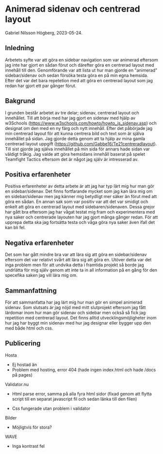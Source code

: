 # Animerad sidenav och centrerad layout

Gabriel Nilsson Högberg, 2023-05-24.

## Inledning

Arbetets syfte var att göra en sidebar navigation som var animerad eftersom jag inte har gjort en sådan förut och därefter göra en centrerad layout med innehåll till den. Genomförande var att lista ut hur man gjorde en "animerad" sidebar/sidenav och sedan försöka testa göra en på min egna hemsida. Efter det var det bara repetetion med att göra en centrerad layout som jag redan har gjort ett par gånger förut.

## Bakgrund

I grunden består arbetet av tre delar; sidenav, centrerad layout och innehållet. Till att börja med har jag gjort en sidenav med hjälp av w3Schools (https://www.w3schools.com/howto/howto_js_sidenav.asp) och designat om den med en ny färg och nytt innehåll. Efter det påbörjade jag min centrerad layout för att kunna centrera bild och text som är själva innehållet på sidan. Jag gjorde detta genom att ta hjälp av mina gamla centrerad layout uppgift (https://github.com/Gabbe16/Te21centreradlayout). Till sist gjorde jag själva innehållet på min sida för annars hade sidan var väldigt tråkig. Jag valde att göra hemsidans innehåll baserat på spelet Teamfight Tactics eftersom det är något jag själv är intresserad av.

## Positiva erfarenheter

Positiva erfarenheter av detta arbete är att jag har typ lärt mig hur man gör en sidebar/sidenav. Det finns fortfarande mycket som jag kan lära mig om en sidebar/sidenav men jag känner mig betydligt mer säker än förut med att göra en sådan. En annan sak som var positiv var att det var smidigt och enkelt att göra en centrerad layout med sidebaren/sidenaven. Dessa grejor har gått bra eftersom jag har vågat testat mig fram och experimentera med nya saker och centrerade layouten har jag gjort många gånger redan. För att upprepa detta ska jag fortsätta testa och våga göra nya saker även ifall det kan bli fel.


## Negativa erfarenheter

Det som har gått mindre bra var att lära sig att göra en sidebar/sidenav eftersom det var relativt svårt att lära sig att göra en. Utöver detta var det inga problem men för att undvika detta i framtida projekt så borde jag undrlätta för mig själv genom att inte ta in all information på en gång för den specefika saken jag vill lära mig om.

## Sammanfattning

För att sammanfatta har jag lärt mig hur man gör en simpel animerad sidenav. Som slutsats är jag nöjd med mitt slutprojekt eftersom jag fått lärdomar inom hur man gör sidenav och sidebar men också så fick jag repetition med centrerad layout. Det finns alltid utvecklingsmöjligheter inom hur jag har byggt min sidenav med hur jag designar eller bygger upp den med både html och css.

## Publicering

Hosta
- Ej hostad än
- Problem med hosting, error 404 (hade ingen index.html och hade /docs på pages)

Validator.nu 
- Html parse error, samma på alla fyra html sidor 
(fixad genom att flytta script till en separat javascript fil och sedan länka till den filen)

- Css fungerade utan problem i validator

Bilder
- Möjligtvis för stora?

WAVE
- Inga kontrast fel